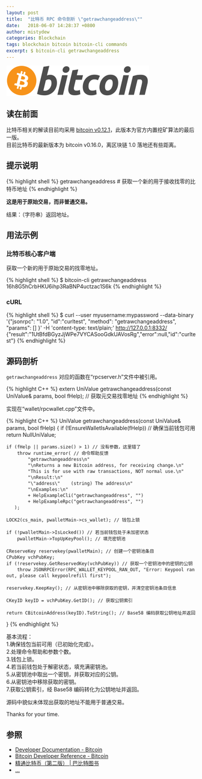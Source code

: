 ```yaml
---
layout: post
title:  "比特币 RPC 命令剖析 \"getrawchangeaddress\""
date:   2018-06-07 14:28:37 +0800
author: mistydew
categories: Blockchain
tags: blockchain bitcoin bitcoin-cli commands
excerpt: $ bitcoin-cli getrawchangeaddress
---
```

![bitcoin](/images/20180504/bitcoin.svg)

## 读在前面
比特币相关的解读目前均采用 [bitcoin v0.12.1](https://github.com/bitcoin/bitcoin/tree/v0.12.1)，此版本为官方内置挖矿算法的最后一版。<br>
目前比特币的最新版本为 bitcoin v0.16.0，离区块链 1.0 落地还有些距离。

## 提示说明

{% highlight shell %}
getrawchangeaddress # 获取一个新的用于接收找零的比特币地址
{% endhighlight %}

**这是用于原始交易，而非普通交易。**

结果：（字符串）返回地址。

## 用法示例

### 比特币核心客户端

获取一个新的用于原始交易的找零地址。

{% highlight shell %}
$ bitcoin-cli getrawchangeaddress
16h8G5hCrbHKU6ihp3RaBNP4uctzac1S6k
{% endhighlight %}

### cURL

{% highlight shell %}
$ curl --user myusername:mypassword --data-binary '{"jsonrpc": "1.0", "id":"curltest", "method": "getrawchangeaddress", "params": [] }' -H 'content-type: text/plain;' http://127.0.0.1:8332/
{"result":"1UtBfdBGyzJjWPe7VYCASooGdkUAVosRg","error":null,"id":"curltest"}
{% endhighlight %}

## 源码剖析
`getrawchangeaddress` 对应的函数在“rpcserver.h”文件中被引用。

{% highlight C++ %}
extern UniValue getrawchangeaddress(const UniValue& params, bool fHelp); // 获取元交易找零地址
{% endhighlight %}

实现在“wallet/rpcwallet.cpp”文件中。

{% highlight C++ %}
UniValue getrawchangeaddress(const UniValue& params, bool fHelp)
{
    if (!EnsureWalletIsAvailable(fHelp)) // 确保当前钱包可用
        return NullUniValue;
    
    if (fHelp || params.size() > 1) // 没有参数，这里错了
        throw runtime_error( // 命令帮助反馈
            "getrawchangeaddress\n"
            "\nReturns a new Bitcoin address, for receiving change.\n"
            "This is for use with raw transactions, NOT normal use.\n"
            "\nResult:\n"
            "\"address\"    (string) The address\n"
            "\nExamples:\n"
            + HelpExampleCli("getrawchangeaddress", "")
            + HelpExampleRpc("getrawchangeaddress", "")
       );

    LOCK2(cs_main, pwalletMain->cs_wallet); // 钱包上锁

    if (!pwalletMain->IsLocked()) // 若当前钱包处于未加密状态
        pwalletMain->TopUpKeyPool(); // 填充密钥池

    CReserveKey reservekey(pwalletMain); // 创建一个密钥池条目
    CPubKey vchPubKey;
    if (!reservekey.GetReservedKey(vchPubKey)) // 获取一个密钥池中的密钥的公钥
        throw JSONRPCError(RPC_WALLET_KEYPOOL_RAN_OUT, "Error: Keypool ran out, please call keypoolrefill first");

    reservekey.KeepKey(); // 从密钥池中移除获取的密钥，并清空密钥池条目信息

    CKeyID keyID = vchPubKey.GetID(); // 获取公钥索引

    return CBitcoinAddress(keyID).ToString(); // Base58 编码获取公钥地址并返回
}
{% endhighlight %}

基本流程：<br>
1.确保钱包当前可用（已初始化完成）。<br>
2.处理命令帮助和参数个数。<br>
3.钱包上锁。<br>
4.若当前钱包处于解密状态，填充满密钥池。<br>
5.从密钥池中取出一个密钥，并获取对应的公钥。<br>
6.从密钥池中移除获取的密钥。<br>
7.获取公钥索引，经 Base58 编码转化为公钥地址并返回。

源码中貌似未体现出获取的地址不能用于普通交易。

Thanks for your time.

## 参照
* [Developer Documentation - Bitcoin](https://bitcoin.org/en/developer-documentation)
* [Bitcoin Developer Reference - Bitcoin](https://bitcoin.org/en/developer-reference#getrawchangeaddress)
* [精通比特币（第二版） \| 巴比特图书](http://book.8btc.com/masterbitcoin2cn)
* [...](https://github.com/mistydew/blockchain)
